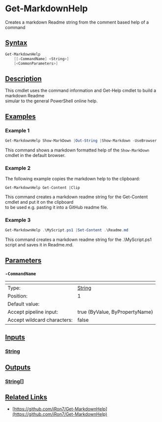 # Get-MarkdownHelp
Creates a markdown Readme string from the comment based help of a command
## [Syntax](#syntax)
```PowerShell
Get-MarkdownHelp
    [[-CommandName] <String>]
    [<CommonParameters>]
```
## [Description](#description)
 This cmdlet uses the command information and Get-Help cmdlet to build a markdown Readme  
simular to the general PowerShell online help.

## [Examples](exampls)
### Example 1
```PowerShell
Get-MarkdownHelp Show-MarkDown |Out-String |Show-Markdown -UseBrowser
```
 This command shows a markdown formatted help of the `Show-MarkDown` cmdlet in the default browser.

### Example 2
The following example copies the markdown help to the clipboard:

    Get-MarkdownHelp Get-Content |Clip

 This command creates a markdown readme string for the Get-Content cmdlet and put it on the clipboard  
to be used e.g. pasting it into a GitHub readme file.

### Example 3
```PowerShell
Get-MarkdownHelp .\MyScript.ps1 |Set-Content .\Readme.md
```
 This command creates a markdown readme string for the .\MyScript.ps1 script and saves it in Readme.md.

## [Parameters](#parameters)
### `-CommandName`
| <!--                    --> | <!-- --> |
| --------------------------- | -------- |
| Type:                       | [String](https://docs.microsoft.com/en-us/dotnet/api/System.String) |
| Position:                   | 1 |
| Default value:              |  |
| Accept pipeline input:      | true (ByValue, ByPropertyName) |
| Accept wildcard characters: | false |
## [Inputs](#inputs)
### [String](https://docs.microsoft.com/en-us/dotnet/api/System.String)
## [Outputs](#outputs)
### [String[]](https://docs.microsoft.com/en-us/dotnet/api/System.String[])
## [Related Links](#related-links)
* [https://github.com/iRon7/Get-MarkdownHelp](https://github.com/iRon7/Get-MarkdownHelp)
